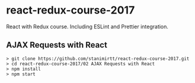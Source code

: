 # react-redux-course-2017
React with Redux course. Including ESLint and Prettier integration.

## AJAX Requests with React

```
> git clone https://github.com/stanimirtt/react-redux-course-2017.git
> cd react-redux-course-2017/02 AJAX Requests with React
> npm install
> npm start
```
